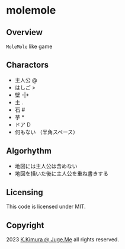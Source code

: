 # molemole

## Overview

`MoleMole` like game


## Charactors

- 主人公 @
- はしご >
- 壁 -|+
- 土 .
- 石 #
- 芋 *
- ドア D
- 何もない （半角スペース）


## Algorhythm

- 地図には主人公は含めない
- 地図を描いた後に主人公を重ね書きする


## Licensing

This code is licensed under MIT.


## Copyright

2023  [K.Kimura @ Juge.Me](https://github.com/dotnsf) all rights reserved.

